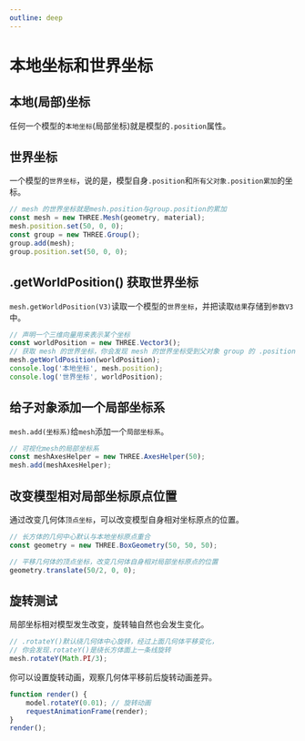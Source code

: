 ```yaml
---
outline: deep
---
```


# 本地坐标和世界坐标

## 本地(局部)坐标

任何一个模型的`本地坐标`(局部坐标)就是模型的`.position`属性。

## 世界坐标

一个模型的`世界坐标`，说的是，模型自身`.position`和`所有父对象.position累加`的坐标。

```js
// mesh 的世界坐标就是mesh.position与group.position的累加
const mesh = new THREE.Mesh(geometry, material); 
mesh.position.set(50, 0, 0);
const group = new THREE.Group();
group.add(mesh);
group.position.set(50, 0, 0);
```

## .getWorldPosition() 获取世界坐标

`mesh.getWorldPosition(V3)`读取一个模型的`世界坐标`，并把读取`结果`存储到`参数V3`中。

```js
// 声明一个三维向量用来表示某个坐标
const worldPosition = new THREE.Vector3();
// 获取 mesh 的世界坐标，你会发现 mesh 的世界坐标受到父对象 group 的 .position 影响
mesh.getWorldPosition(worldPosition);
console.log('本地坐标', mesh.position);
console.log('世界坐标', worldPosition);
```

## 给子对象添加一个局部坐标系

`mesh.add(坐标系)`给`mesh`添加一个`局部坐标系`。

```js
// 可视化mesh的局部坐标系
const meshAxesHelper = new THREE.AxesHelper(50);
mesh.add(meshAxesHelper);
```

## 改变模型相对局部坐标原点位置

通过改变几何体`顶点坐标`，可以改变模型自身相对坐标原点的位置。

```js
// 长方体的几何中心默认与本地坐标原点重合
const geometry = new THREE.BoxGeometry(50, 50, 50);
```

```js
// 平移几何体的顶点坐标，改变几何体自身相对局部坐标原点的位置
geometry.translate(50/2, 0, 0);
```

## 旋转测试

局部坐标相对模型发生改变，旋转轴自然也会发生变化。

```js
// .rotateY()默认绕几何体中心旋转，经过上面几何体平移变化，
// 你会发现.rotateY()是绕长方体面上一条线旋转
mesh.rotateY(Math.PI/3);
```

你可以设置旋转动画，观察几何体平移前后旋转动画差异。

```js
function render() {
    model.rotateY(0.01); // 旋转动画
    requestAnimationFrame(render);
}
render();
```